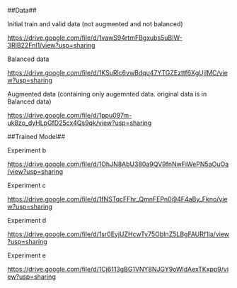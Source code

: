 ##Data##

Initial train and valid data (not augmented and not balanced)

https://drive.google.com/file/d/1vawS94rtmFBgxubs5uBIW-3RIB22Fnl1/view?usp=sharing

Balanced data

https://drive.google.com/file/d/1KSuRlc6vwBdqu47YTGZEzttf6XgUjIMC/view?usp=sharing

Augmented data (containing only augemnted data. original data is in Balanced data)

https://drive.google.com/file/d/1ppu097m-uk8zo_dyHLpGfD25cx4Qs9qk/view?usp=sharing


##Trained Model##

Experiment b

https://drive.google.com/file/d/1OhJN8AbU380a9QV9fnNwFiWePN5aOuOa/view?usp=sharing

Experiment c

https://drive.google.com/file/d/1fNSTqcFFhr_QmnFEPn0i94F4aBy_Fkno/view?usp=sharing

Experiment d

https://drive.google.com/file/d/1sr0EyjUZHcwTy75ObInZ5LBgFAURf1la/view?usp=sharing

Experiment e

https://drive.google.com/file/d/1Cj6113gBG1VNY8NJGY9oWldAexTKxpp9/view?usp=sharing
